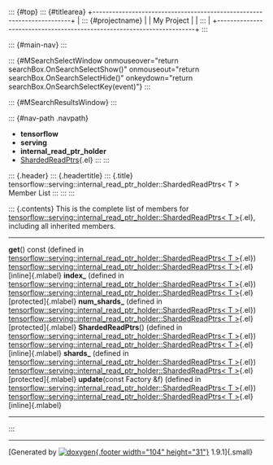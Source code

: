 ::: {#top}
::: {#titlearea}
+-----------------------------------------------------------------------+
| ::: {#projectname}                                                    |
| My Project                                                            |
| :::                                                                   |
+-----------------------------------------------------------------------+
:::

::: {#main-nav}
:::

::: {#MSearchSelectWindow onmouseover="return searchBox.OnSearchSelectShow()" onmouseout="return searchBox.OnSearchSelectHide()" onkeydown="return searchBox.OnSearchSelectKey(event)"}
:::

::: {#MSearchResultsWindow}
:::

::: {#nav-path .navpath}
-   **tensorflow**
-   **serving**
-   **internal\_read\_ptr\_holder**
-   [ShardedReadPtrs](classtensorflow_1_1serving_1_1internal__read__ptr__holder_1_1ShardedReadPtrs.html){.el}
:::
:::

::: {.header}
::: {.headertitle}
::: {.title}
tensorflow::serving::internal\_read\_ptr\_holder::ShardedReadPtrs\< T \>
Member List
:::
:::
:::

::: {.contents}
This is the complete list of members for
[tensorflow::serving::internal\_read\_ptr\_holder::ShardedReadPtrs\< T
\>](classtensorflow_1_1serving_1_1internal__read__ptr__holder_1_1ShardedReadPtrs.html){.el},
including all inherited members.

  -------------------------------------------------------------------------------------------------------------------------------------------------------------------------------------------------------------- -------------------------------------------------------------------------------------------------------------------------------------------------------------------- ----------------------
  **get**() const (defined in [tensorflow::serving::internal\_read\_ptr\_holder::ShardedReadPtrs\< T \>](classtensorflow_1_1serving_1_1internal__read__ptr__holder_1_1ShardedReadPtrs.html){.el})                [tensorflow::serving::internal\_read\_ptr\_holder::ShardedReadPtrs\< T \>](classtensorflow_1_1serving_1_1internal__read__ptr__holder_1_1ShardedReadPtrs.html){.el}   [inline]{.mlabel}
  **index\_** (defined in [tensorflow::serving::internal\_read\_ptr\_holder::ShardedReadPtrs\< T \>](classtensorflow_1_1serving_1_1internal__read__ptr__holder_1_1ShardedReadPtrs.html){.el})                    [tensorflow::serving::internal\_read\_ptr\_holder::ShardedReadPtrs\< T \>](classtensorflow_1_1serving_1_1internal__read__ptr__holder_1_1ShardedReadPtrs.html){.el}   [protected]{.mlabel}
  **num\_shards\_** (defined in [tensorflow::serving::internal\_read\_ptr\_holder::ShardedReadPtrs\< T \>](classtensorflow_1_1serving_1_1internal__read__ptr__holder_1_1ShardedReadPtrs.html){.el})              [tensorflow::serving::internal\_read\_ptr\_holder::ShardedReadPtrs\< T \>](classtensorflow_1_1serving_1_1internal__read__ptr__holder_1_1ShardedReadPtrs.html){.el}   [protected]{.mlabel}
  **ShardedReadPtrs**() (defined in [tensorflow::serving::internal\_read\_ptr\_holder::ShardedReadPtrs\< T \>](classtensorflow_1_1serving_1_1internal__read__ptr__holder_1_1ShardedReadPtrs.html){.el})          [tensorflow::serving::internal\_read\_ptr\_holder::ShardedReadPtrs\< T \>](classtensorflow_1_1serving_1_1internal__read__ptr__holder_1_1ShardedReadPtrs.html){.el}   [inline]{.mlabel}
  **shards\_** (defined in [tensorflow::serving::internal\_read\_ptr\_holder::ShardedReadPtrs\< T \>](classtensorflow_1_1serving_1_1internal__read__ptr__holder_1_1ShardedReadPtrs.html){.el})                   [tensorflow::serving::internal\_read\_ptr\_holder::ShardedReadPtrs\< T \>](classtensorflow_1_1serving_1_1internal__read__ptr__holder_1_1ShardedReadPtrs.html){.el}   [protected]{.mlabel}
  **update**(const Factory &f) (defined in [tensorflow::serving::internal\_read\_ptr\_holder::ShardedReadPtrs\< T \>](classtensorflow_1_1serving_1_1internal__read__ptr__holder_1_1ShardedReadPtrs.html){.el})   [tensorflow::serving::internal\_read\_ptr\_holder::ShardedReadPtrs\< T \>](classtensorflow_1_1serving_1_1internal__read__ptr__holder_1_1ShardedReadPtrs.html){.el}   [inline]{.mlabel}
  -------------------------------------------------------------------------------------------------------------------------------------------------------------------------------------------------------------- -------------------------------------------------------------------------------------------------------------------------------------------------------------------- ----------------------
:::

------------------------------------------------------------------------

[Generated by [![doxygen](doxygen.svg){.footer width="104"
height="31"}](https://www.doxygen.org/index.html) 1.9.1]{.small}
